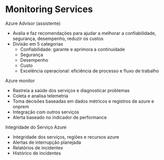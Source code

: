 # Monitoring Services

Azure Advisor (assistente)

- Avalia e faz recomendações para ajudar a melhorar a confiabilidade, segurança, desempenho, reduzir os custos
- Divisão em 5 categorias
    - Confiabilidade: garante e aprimora a continuidade
    - Segurança
    - Desempenho
    - Custo
    - Excelência operacional: eficiência de processo e fluxo de trabalho

Azure monitor

- Rastreia a saúde dos serviços e diagnosticar problemas
- Coleta e analisa telemetria
- Toma decisões baseadas em dados métricos e registros de azure e onprem
- Integração com outros serviços
- Alerta baseado no indicador de performance

Integridade do Serviço Azure

- Integridade dos serviços, regiões e recursos azure
- Alertas de interrupção planejada
- Relatórios de incidentes
- Histórico de incidentes